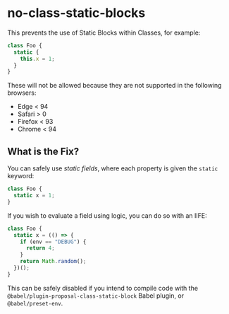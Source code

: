 # no-class-static-blocks

This prevents the use of Static Blocks within Classes, for example:

```js
class Foo {
  static {
    this.x = 1;
  }
}
```

These will not be allowed because they are not supported in the following
browsers:

- Edge < 94
- Safari > 0
- Firefox < 93
- Chrome < 94

## What is the Fix?

You can safely use _static fields_, where each property is given the `static`
keyword:

```js
class Foo {
  static x = 1;
}
```

If you wish to evaluate a field using logic, you can do so with an IIFE:

```js
class Foo {
  static x = (() => {
    if (env == "DEBUG") {
      return 4;
    }
    return Math.random();
  })();
}
```

This can be safely disabled if you intend to compile code with the
`@babel/plugin-proposal-class-static-block` Babel plugin, or
`@babel/preset-env`.

